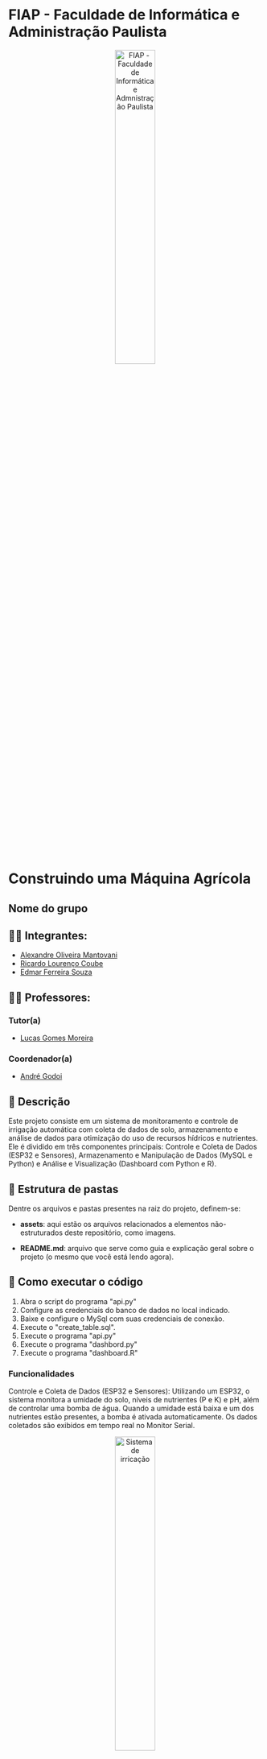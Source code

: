 # FIAP - Faculdade de Informática e Administração Paulista

<p align="center">
<a href= "https://www.fiap.com.br/"><img src="assets/logo-fiap.png" alt="FIAP - Faculdade de Informática e Admnistração Paulista" border="0" width=40% height=40%></a>
</p>

<br>

# Construindo uma Máquina Agrícola

## Nome do grupo

## 👨‍🎓 Integrantes:

- <a href="https://www.linkedin.com/in/alexomantovani/">Alexandre Oliveira Mantovani</a>
- <a href="https://br.linkedin.com/in/ricardolcoube/">Ricardo Lourenço Coube</a>
- <a href="https://www.linkedin.com/company/">Edmar Ferreira Souza</a>

## 👩‍🏫 Professores:

### Tutor(a)

- <a href="https://www.linkedin.com/in/lucas-gomes-moreira-15a8452a/">Lucas Gomes Moreira</a>

### Coordenador(a)

- <a href="https://www.linkedin.com/in/profandregodoi/">André Godoi</a>

## 📜 Descrição

Este projeto consiste em um sistema de monitoramento e controle de irrigação automática com coleta de dados de solo, armazenamento e análise de dados para otimização do uso de recursos hídricos e nutrientes.
Ele é dividido em três componentes principais: Controle e Coleta de Dados (ESP32 e Sensores), Armazenamento e Manipulação de Dados (MySQL e Python) e Análise e Visualização (Dashboard com Python e R).

## 📁 Estrutura de pastas

Dentre os arquivos e pastas presentes na raiz do projeto, definem-se:

- <b>assets</b>: aqui estão os arquivos relacionados a elementos não-estruturados deste repositório, como imagens.

- <b>README.md</b>: arquivo que serve como guia e explicação geral sobre o projeto (o mesmo que você está lendo agora).

## 🔧 Como executar o código

1. Abra o script do programa "api.py"
2. Configure as credenciais do banco de dados no local indicado.
3. Baixe e configure o MySql com suas credenciais de conexão.
4. Execute o "create_table.sql".
5. Execute o programa "api.py"
6. Execute o programa "dashbord.py"
7. Execute o programa "dashboard.R"

### Funcionalidades

Controle e Coleta de Dados (ESP32 e Sensores): Utilizando um ESP32, o sistema monitora a umidade do solo, níveis de nutrientes (P e K) e pH, além de controlar uma bomba de água. Quando a umidade está baixa e um dos nutrientes estão presentes, a bomba é ativada automaticamente. Os dados coletados são exibidos em tempo real no Monitor Serial.

<p align="center">
<a href= "https://wokwi.com/projects/416283906351427585"><img src="assets/eletronica.png" alt="Sistema de irricação" border="0" width=40% height=40%></a>
</p>
<p align="center">Clique na imagem acima para abrir o sistema no Wowki</p>

Conexão com Banco de Dados: Conecta-se ao banco de dados MySql para armazenar e manipular dados coletados do sistema de irrigação.

CRUD de dados do Sistema de Irrigação:  
Este módulo permite registrar e consultar os dados dos sensores, mantendo um histórico para análise posterior.

Dashboard com Python e R:
Um script Python exporta os dados para um arquivo CSV, que é utilizado em um script R para gerar gráficos e análises dos níveis de umidade e pH ao longo do tempo,
facilitando a visualização e o entendimento das condições do solo.

Funções Principais

- **conectar()**: Realiza a conexão com o banco de dados.
- **inserir_dados(umidade, nutrienteP, nutrienteK, ph, irrigacaoAtiva)**: Realiza o registro dos dados obtidos pelo Sistema de irrigação.
- **ler_dados()**: Retorna todos os registros por ordem de descendente de registro.
- **exportar_para_csv()**: Exporta os dados da consulta para um arquivo .csv que será utilizado para análise e visualização de dados.

## 🔥 Novas Funcionalidades Implementadas

### **Banco de Dados**

- **Tabelas Adicionadas**:

  - `DadosSensores`: Registro detalhado de temperatura, umidade, luminosidade, nível de água e estado da irrigação.
  - `DecisoesIrrigacao`: Registro das previsões e decisões do sistema baseadas no modelo de Machine Learning.
  - `Logs`: Registro de eventos importantes como alertas, erros e ações realizadas pelo sistema.

- **Melhorias**:
  - Adição de relacionamentos entre as tabelas para otimizar consultas.
  - Novos índices criados para melhorar o desempenho na busca por dados históricos.

### **API**

- **Novos Endpoints**:

  - **Inserção de dados dos sensores**: Endpoint para registrar leituras de temperatura, umidade, luminosidade e nível de água.
  - **Registro de decisões de irrigação**: Armazena previsões do modelo de ML e as mensagens associadas.
  - **Consulta de logs**: Permite a análise dos eventos registrados pelo sistema.

- **Melhorias**:
  - Conexão com o banco de dados MySQL otimizada para suportar maior volume de requisições.
  - Validação de dados recebidos para evitar inconsistências nos registros.

### **Modelo de Machine Learning**

- **Características**:

  - Implementado um modelo de classificação com Random Forest para prever quando ativar a irrigação.
  - Acurácia de **95%** nos testes com dados históricos simulados.

- **Melhorias**:
  - Processamento dos dados de entrada para normalizar variáveis e melhorar o desempenho do modelo.
  - Exportação do modelo treinado para um arquivo `.pkl` para uso contínuo na API e no dashboard.

### **Dashboard (Streamlit)**

- **Visualização de Dados em Tempo Real**:

  - Exibe os dados coletados pelos sensores, incluindo:
    - **Temperatura** (ºC).
    - **Umidade do Solo** (%).
    - **Luminosidade** (%).
    - **Distância do Nível de Água** (cm).
  - Apresenta uma tabela dinâmica com os dados mais recentes.

- **Gráficos Interativos**:

  - **Variação da Umidade do Solo**:
    - Um gráfico de linha mostra as alterações na umidade do solo ao longo do tempo.
    - Facilita a identificação de padrões sazonais ou eventos críticos.
  - **Variação da Luminosidade**:
    - Gráfico de linha interativo, útil para correlacionar luz solar com evaporação do solo.
  - **Distância do Nível de Água**:
    - Gráfico de barras que monitora a variação do nível da água no reservatório.

- **Previsões de Machine Learning**:

  - Integração com o modelo Random Forest para prever:
    - Ativação do sistema de irrigação com base em condições ambientais.
  - Mensagens descritivas são exibidas, como:
    - _"Irrigado às 10:30"_ ou _"Sem irrigação"_.
  - Permite análise das decisões do sistema de forma rápida e eficiente.

- **Exportação de Dados**:
  - Os usuários podem exportar os dados visualizados para um arquivo CSV, garantindo maior flexibilidade na análise.

### **Integração do Serial Plotter**

- O sistema agora utiliza o Serial Plotter para monitorar variáveis como temperatura, umidade, luminosidade e distância em tempo real, durante simulações realizadas no Wokwi.
- Esta funcionalidade facilita a análise gráfica das condições do sistema, permitindo ajustes e validação eficiente.

### Melhorias e Otimizações

- Implementação de gráficos claros e normalizados no Serial Plotter, garantindo consistência e fácil leitura.
- Otimização do código para enviar dados diretamente ao Serial Plotter em intervalos regulares.
- Simulações detalhadas com condições variáveis para validar o sistema.

## 📊 Demonstrações

### Capturas de Tela do Dashboard

- **Tabela de Dados em Tempo Real**:
  <p align="center">
  <a href= ""><img src="assets/dashboard_dados_tabela.png" alt="Captura 1" border="0" width=40% height=40%></a>
  </p>

- **Gráfico de Umidade do Solo**:
  <p align="center">
  <a href= ""><img src="assets/dashboard_umidade.png" alt="Captura 1" border="0" width=40% height=40%></a>
  </p>

- **Gráfico de Luminosidade**:
  <p align="center">
  <a href= ""><img src="assets/dashboard_luminosidade.png" alt="Captura 1" border="0" width=40% height=40%></a>
  </p>

- **Gráfico do Nível de Água**:
  <p align="center">
  <a href= ""><img src="assets/dashboard_nivel_agua.png" alt="Captura 1" border="0" width=40% height=40%></a>
  </p>

- **Decisões do Modelo de ML**:
  <p align="center">
  <a href= ""><img src="assets/dashboard_ml_decisoes.png" alt="Captura 1" border="0" width=40% height=40%></a>
  </p>

## 📊 Demonstração do Serial Plotter

### Descrição Geral

O Serial Plotter foi utilizado para monitorar as seguintes variáveis:

- **Temperatura (ºC)**
- **Umidade (%)**
- **Luminosidade (%)**
- **Distância (cm)**

### Capturas de Tela do Serial Plotter

- **Captura 1**:

  - **Contexto**: Temperatura baixa (10,1°C) e umidade moderada (55%).
  - **Observação**: A temperatura permanece estável, enquanto a umidade apresenta pequenas oscilações.
  <p align="center">
  <a href= ""><img src="assets/Captura 1.png" alt="Captura 1" border="0" width=40% height=40%></a>
  </p>

- **Captura 2**:

  - **Contexto**: Temperatura elevada (30,4°C) e aumento na umidade (68,5%).
  - **Observação**: Curvas de temperatura e umidade com inclinação ascendente.
  <p align="center">
  <a href= ""><img src="assets/Captura 2.png" alt="Captura 3" border="0" width=40% height=40%></a>
  </p>

- **Captura 3**:
  - **Contexto**: Sensor ultrassônico detectando objeto a 197 cm.
  - **Observação**: Linha de distância com transição clara ao atingir o novo valor.
  <p align="center">
  <a href= ""><img src="assets/Captura 3.png" alt="Captura 3" border="0" width=40% height=40%></a>
  </p>

### Observações Técnicas

- **Resolução do Serial Plotter**: Ideal para protótipos, mas pode apresentar limitações em projetos mais complexos devido à sobreposição de dados.
- **Escalabilidade**: Para sistemas maiores, é recomendada a integração com dashboards interativos.

### Como Utilizar o Serial Plotter

1. **Configuração Inicial**:

   - Abra o projeto no Wokwi [link para o projeto](https://wokwi.com/projects/416283906351427585).
   - Certifique-se de que o ESP32 está configurado corretamente no ambiente.

2. **Execução**:

   - Compile e execute o código do ESP32.
   - Abra o Serial Plotter na IDE para visualizar os gráficos em tempo real.

3. **Interpretação dos Gráficos**:
   - As variáveis são plotadas com cores distintas para facilitar a análise.
   - Valores como picos e quedas podem indicar mudanças no ambiente monitorado.

---

## 🗃 Histórico de lançamentos

- 1.0.0 - 10/11/2024
- 1.0.1 - 01/12/2024
- 1.0.3 - 06/12/2024

## ▶️ YouTube

- <a href="https://youtu.be/gs1GEXbf4UA">Sistema de Irrigação</a>

## 📋 Licença

<img style="height:22px!important;margin-left:3px;vertical-align:text-bottom;" src="https://mirrors.creativecommons.org/presskit/icons/cc.svg?ref=chooser-v1"><img style="height:22px!important;margin-left:3px;vertical-align:text-bottom;" src="https://mirrors.creativecommons.org/presskit/icons/by.svg?ref=chooser-v1"><p xmlns:cc="http://creativecommons.org/ns#" xmlns:dct="http://purl.org/dc/terms/"><a property="dct:title" rel="cc:attributionURL" href="https://github.com/agodoi/template">MODELO GIT FIAP</a> por <a rel="cc:attributionURL dct:creator" property="cc:attributionName" href="https://fiap.com.br">Fiap</a> está licenciado sobre <a href="http://creativecommons.org/licenses/by/4.0/?ref=chooser-v1" target="_blank" rel="license noopener noreferrer" style="display:inline-block;">Attribution 4.0 International</a>.</p>
